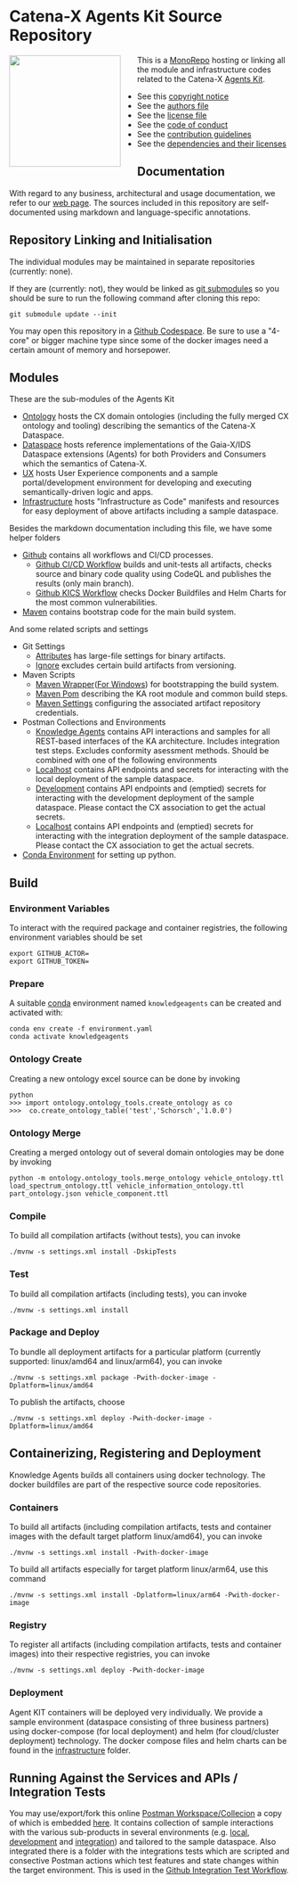 # Catena-X Agents Kit Source Repository

<img height="200" src="https://raw.githubusercontent.com/catenax-ng/product-knowledge/feature/ART3-382-documentation/static/img/agent_kit.png" align="left" style="margin-right:30px"/>

This is a [MonoRepo](https://en.wikipedia.org/wiki/Monorepo) hosting or linking all the module 
and infrastructure codes related to the 
Catena-X [Agents Kit](https://catenax-ng.github.io/product-knowledge/).

* See this [copyright notice](COPYRIGHT.md)
* See the [authors file](AUTHORS.md)
* See the [license file](LICENSE.md)
* See the [code of conduct](CODE_OF_CONDUCT.md)
* See the [contribution guidelines](CONTRIBUTING.md)
* See the [dependencies and their licenses](DEPENDENCIES.md)

## Documentation

With regard to any business, architectural and usage documentation, we refer to our [web page](https://catenax-ng.github.io/product-knowledge/).
The sources included in this repository are self-documented using markdown and language-specific annotations.

## Repository Linking and Initialisation

The individual modules may be maintained in separate repositories (currently: none). 

If they are (currently: not), they would be linked as [git submodules](https://git-scm.com/book/en/v2/Git-Tools-Submodules) 
so you should be sure to run the following command after cloning this repo:

```console
git submodule update --init
```

You may open this repository in a [Github Codespace](https://github.com/features/codespaces). Be sure to use a "4-core" or bigger machine type since 
some of the docker images need a certain amount of memory and horsepower.

## Modules

These are the sub-modules of the Agents Kit 

- [Ontology](ontology/README.md) hosts the CX domain ontologies (including the fully merged CX ontology and tooling) describing the semantics of the Catena-X Dataspace.
- [Dataspace](dataspace/README.md) hosts reference implementations of the Gaia-X/IDS Dataspace extensions (Agents) for both Providers and Consumers which  the semantics of Catena-X.
- [UX](ux/README.md) hosts User Experience components and a sample portal/development environment for developing and executing semantically-driven logic and apps.
- [Infrastructure](infrastructure/README.md) hosts "Infrastructure as Code" manifests and resources for easy deployment of above artifacts including a sample dataspace.

Besides the markdown documentation including this file, we have some helper folders

- [Github](.github) contains all workflows and CI/CD processes.
  - [Github CI/CD Workflow](.github/workflows/codeql.yaml) builds and unit-tests all artifacts, checks source and binary code quality using CodeQL and publishes the results (only main branch).
  - [Github KICS Workflow](.github/workflows/kics.yml) checks Docker Buildfiles and Helm Charts for the most common vulnerabilities.
- [Maven](.mvn) contains bootstrap code for the main build system.

And some related scripts and settings

- Git Settings
  - [Attributes](.gitattributes) has large-file settings for binary artifacts.
  - [Ignore](.gitignore) excludes certain build artifacts from versioning.
- Maven Scripts
  - [Maven Wrapper](mvnw)([For Windows](mvnw.cmd)) for bootstrapping the build system.
  - [Maven Pom](pom.xml) describing the KA root module and common build steps.
  - [Maven Settings](settings.xml) configuring the associated artifact repository credentials.
- Postman Collections and Environments
  - [Knowledge Agents](cx_ka.postman_collection.json) contains API interactions and samples for all REST-based interfaces of the KA architecture. Includes integration test steps. Excludes conformity asessment methods. Should be combined with one of the following environments
  - [Localhost](cx_ka.localhost.postman_environment.json) contains API endpoints and secrets for interacting with the local deployment of the sample dataspace.
  - [Development](cx_ka.development.postman_environment.json) contains API endpoints and (emptied) secrets for interacting with the development deployment of the sample dataspace. Please contact the CX association to get the actual secrets.
  - [Localhost](cx_ka.integration.postman_environment.json) contains API endpoints and (emptied) secrets for interacting with the integration deployment of the sample dataspace. Please contact the CX association to get the actual secrets.
- [Conda Environment](environment.yaml) for setting up python.

## Build

### Environment Variables

To interact with the required package and container registries, the following environment variables should be set

```console
export GITHUB_ACTOR=
export GITHUB_TOKEN=
```

### Prepare

A suitable [conda](https://conda.io/) environment named `knowledgeagents` can be created
and activated with:

```
conda env create -f environment.yaml
conda activate knowledgeagents
```

### Ontology Create

Creating a new ontology excel source can be done by invoking

```
python 
>>> import ontology.ontology_tools.create_ontology as co
>>>  co.create_ontology_table('test','Schorsch','1.0.0')
```

### Ontology Merge

Creating a merged ontology out of several domain ontologies may be done by invoking

```
python -m ontology.ontology_tools.merge_ontology vehicle_ontology.ttl load_spectrum_ontology.ttl vehicle_information_ontology.ttl part_ontology.json vehicle_component.ttl
```


### Compile

To build all compilation artifacts (without tests), you can invoke

```console
./mvnw -s settings.xml install -DskipTests
```

### Test

To build all compilation artifacts (including tests), you can invoke

```console
./mvnw -s settings.xml install
```

### Package and Deploy

To bundle all deployment artifacts for a particular platform (currently supported: linux/amd64 and linux/arm64), you can invoke

```console
./mvnw -s settings.xml package -Pwith-docker-image -Dplatform=linux/amd64
```

To publish the artifacts, choose

```console
./mvnw -s settings.xml deploy -Pwith-docker-image -Dplatform=linux/amd64
```

## Containerizing, Registering and Deployment

Knowledge Agents builds all containers using docker technology. The docker buildfiles are part of the respective source code repositories.

### Containers

To build all artifacts (including compilation artifacts, tests and container images with the default target platform linux/amd64), you can invoke

```console
./mvnw -s settings.xml install -Pwith-docker-image
```

To build all artifacts especially for target platform linux/arm64, use this command

```console
./mvnw -s settings.xml install -Dplatform=linux/arm64 -Pwith-docker-image
```
### Registry

To register all artifacts (including compilation artifacts, tests and container images) into their respective registries, you can invoke

```console
./mvnw -s settings.xml deploy -Pwith-docker-image
```

### Deployment

Agent KIT containers will be deployed very individually.
We provide a sample environment (dataspace consisting of three business partners) using docker-compose (for local deployment) and helm (for cloud/cluster deployment) technology. 
The docker compose files and helm charts can be found in the  [infrastructure](infrastructure) folder.

## Running Against the Services and APIs / Integration Tests

You may use/export/fork this online [Postman Workspace/Collecion](https://www.postman.com/catena-x/workspace/catena-x-knowledge-agents/collection/2757771-6a1813a3-766d-42e2-962d-3b340fbba397?action=share&creator=2757771) a copy of which is embedded [here](cx_ka.postman_collection.json). 
It contains collection of sample interactions with the various sub-products in several environments (e.g. [local](cx_ka.localhost.postman_environment.json), [development](cx_ka.development.postman_environment.json) and [integration](cx_ka.integration.postman_environment.json)) and tailored to the sample dataspace. 
Also integrated there is a folder with the integrations tests which are scripted and consective Postman actions which test features and state changes within the target environment. This is used in the [Github Integration Test Workflow](.github/workflows/integrationtest.yaml).





